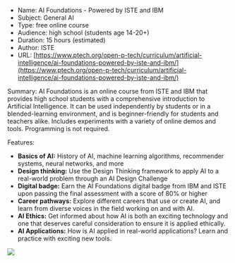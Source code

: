 * Name: AI Foundations - Powered by ISTE and IBM
* Subject: General AI
* Type: free online course
* Audience: high school (students age 14-20+)
* Duration: 15 hours (estimated)
* Author: ISTE
* URL: [https://www.ptech.org/open-p-tech/curriculum/artificial-intelligence/ai-foundations-powered-by-iste-and-ibm/](https://www.ptech.org/open-p-tech/curriculum/artificial-intelligence/ai-foundations-powered-by-iste-and-ibm/)

Summary: AI Foundations is an online course from ISTE and IBM that provides high school students with a comprehensive introduction to Artificial Intelligence. It can be used independently by students or in a blended-learning environment, and is beginner-friendly for students and teachers alike. Includes experiments with a variety of online demos and tools. Programming is not required.

Features:
* **Basics of AI:** History of AI, machine learning algorithms, recommender systems, neural networks, and more
* **Design thinking:** Use the Design Thinking framework to apply AI to a real-world problem through an AI Design Challenge
* **Digital badge:** Earn the AI Foundations digital badge from IBM and ISTE upon passing the final assessment with a score of 80% or higher
* **Career pathways:** Explore different careers that use or create AI, and learn from diverse voices in the field working on and with AI.
* **AI Ethics:** Get informed about how AI is both an exciting technology and one that deserves careful consideration to ensure it is applied ethically.
* **AI Applications:** How is AI applied in real-world applications? Learn and practice with exciting new tools.

![](https://github.com/touretzkyds/ai4k12/raw/master/images/ptech-ai-courses.png)
